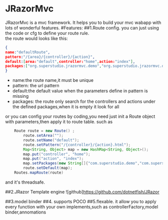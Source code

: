 # JRazorMvc
JRazorMvc is a mvc framework. It helps you to build your mvc wabapp with  lots of wonderful features.
#Features:
##1.Route config.
  you can just using the code or cfg to define your route rule.<br>
  the route would looks like this: 
  ```json
  { 
  name:"defaultRoute", 
  pattern:"/{area}/{controller}/{action}", 
  default:[area:"default",controller:"home",action:"index"], 
  packages:["org.superstudio.jrazormvc.demo","org.superstudio.jrazormvc.demo.controllers"] 
  } 
  ```
* name:the route name,it must be unique
* pattern: the url pattern
* default:the default value when the parameters define in pattern is missing
* packages: the route only search for the controllers and actions under the defined packages,when it is empty it look for all

or you can config your routes by coding,you need just init a Route object with parameters,then apply it to route table.
such as 
```java
    Route route = new Route() ;
		route.setArea("");
		route.setName("default");
		route.setPattern("/{controller}/{action}.html");
		Map<String, Object> map = new HashMap<String, Object>();
		map.put("controller", "home");
		map.put("action", "index");
		map.setPackages(new String[]{"com.superstudio.demo","com.superstudio.demo.controllers"});
		route.setDefault(map);
    Routes.mapRoute(route)
```
and it's threadsafe.

##2.JRazor Template engine
![github]https://github.com/dotnetfish/JRazor

##3.model binder
##4. supports POCO
##5.flexable. 
it allow you to apply every function with your own implements,such as controllerFactory,model binder,annomations

